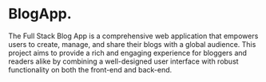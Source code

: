 # BlogApp.
The Full Stack Blog App is a comprehensive web application that empowers users to create, manage, and share their blogs with a global audience. This project aims to provide a rich and engaging experience for bloggers and readers alike by combining a well-designed user interface with robust functionality on both the front-end and back-end.
